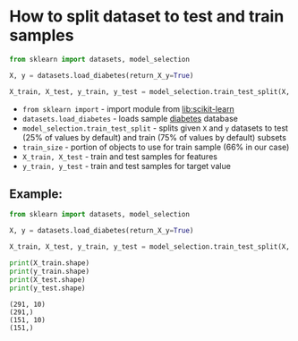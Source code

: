 # How to split dataset to test and train samples

```python
from sklearn import datasets, model_selection

X, y = datasets.load_diabetes(return_X_y=True)

X_train, X_test, y_train, y_test = model_selection.train_test_split(X, y, train_size=0.66)
```

- `from sklearn import` - import module from [lib:scikit-learn](https://onelinerhub.com/python-scikit-learn/how-to-install-scikit-learn-using-pip)
- `datasets.load_diabetes` - loads sample [diabetes](https://scikit-learn.org/stable/modules/generated/sklearn.datasets.load_diabetes.html) database
- `model_selection.train_test_split` - splits given `X` and `y` datasets to test (25% of values by default) and train (75% of values by default) subsets
- `train_size` - portion of objects to use for train sample (66% in our case)
- `X_train, X_test` - train and test samples for features
- `y_train, y_test` - train and test samples for target value

## Example: 
```python
from sklearn import datasets, model_selection

X, y = datasets.load_diabetes(return_X_y=True)

X_train, X_test, y_train, y_test = model_selection.train_test_split(X, y, train_size=0.66)

print(X_train.shape)
print(y_train.shape)
print(X_test.shape)
print(y_test.shape)
```
```
(291, 10)
(291,)
(151, 10)
(151,)

```

